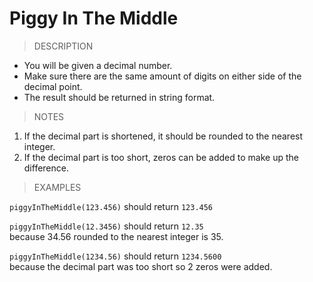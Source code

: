 # Piggy In The Middle

> DESCRIPTION

- You will be given a decimal number.
- Make sure there are the same amount of digits on either side of the decimal point.
- The result should be returned in string format.

> NOTES

1. If the decimal part is shortened, it should be rounded to the nearest integer.
2. If the decimal part is too short, zeros can be added to make up the difference.

> EXAMPLES

`piggyInTheMiddle(123.456)` should return `123.456` <br>

`piggyInTheMiddle(12.3456)` should return `12.35` <br>
because 34.56 rounded to the nearest integer is 35.

`piggyInTheMiddle(1234.56)` should return `1234.5600` <br>
because the decimal part was too short so 2 zeros were added.
